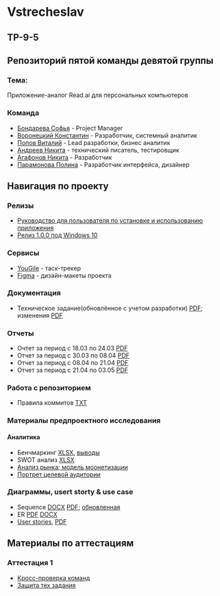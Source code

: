 # Vstrecheslav
## TP-9-5
## Репозиторий пятой команды девятой группы
### Тема: 
Приложение-аналог Read.ai для персональных компьютеров

### Команда
 - [Бондарева Софья](https://github.com/bebrusova "") - Project Manager
 - [Воронецкий Константин](https://github.com/kotovro "") - Разработчик, системный аналитик
 - [Попов Виталий](https://github.com/blacklavilass "") - Lead разработки, бизнес аналитик
 - [Андреев Никита](https://github.com/Neonchikk "") - технический писатель, тестировщик
 - [Агафонов Никита](https://github.com/Fatomartyr "") - Разработчик
 - [Парамонова Полина](https://github.com/Paramon2003 "") - Разработчик интерфейса, дизайнер
 
 ## Навигация по проекту

### Релизы
- [Руководство для пользователя по установке и использованию приложения](https://vk.com/wall-230195371_2)
- [Релиз 1.0.0 под Windows 10](https://drive.google.com/file/d/1PQHqgqaMJc2b2YNO1almrWnZ6WpSnmWP/view) 

### Сервисы

- [YouGile](https://ru.yougile.com/board/icqgfj2i9nk9) - таск-трекер
- [Figma](https://www.figma.com/file/tgjyOfaAtJQgewFkinZqpI?node-id=0:1&locale=en&type=design) - дизайн-макеты проекта
### Документация

- Техническое задание(обновлённое с учетом разработки) [PDF](https://github.com/kotovro/TP-9-5/blob/main/Documents/%D0%A2%D0%B5%D1%85%D0%BD%D0%B8%D1%87%D0%B5%D1%81%D0%BA%D0%BE%D0%B5_%D0%B7%D0%B0%D0%B4%D0%B0%D0%BD%D0%B8%D0%B5_%D1%81_%D0%BF%D1%80%D0%B0%D0%B2%D0%BA%D0%B0%D0%BC%D0%B8.pdf); изменения [PDF](https://github.com/kotovro/TP-9-5/blob/main/Documents/%D0%A1%D0%BF%D0%B8%D1%81%D0%BE%D0%BA_%D0%B2%D0%BD%D0%B5%D1%81%D0%B5%D0%BD%D0%BD%D1%8B%D1%85_%D0%BF%D1%80%D0%B0%D0%B2%D0%BE%D0%BA_%D0%B2_%D1%82%D0%B5%D1%85%D0%BD%D0%B8%D1%87%D0%B5%D1%81%D0%BA%D0%BE%D0%B5_%D0%B7%D0%B0%D0%B4%D0%B0%D0%BD%D0%B8%D0%B5.pdf)

### Отчеты
- Очтет за период с 18.03 по 24.03 [PDF](https://bit.ly/4lC3QNT)
- Отчет за период с 30.03 по 08.04 [PDF](https://bit.ly/3GcbfDe) 
- Отчет за период с 08.04 по 21.04 [PDF](https://github.com/kotovro/TP-9-5/blob/main/Documents/%D0%9E%D1%82%D1%87%D0%B5%D1%82_%D0%B7%D0%B0_%D0%BF%D0%B5%D1%80%D0%B8%D0%BE%D0%B4_%D1%81_08_04_%D0%BF%D0%BE_21_04.pdf)
- Отчет за период с 21.04 по 03.05 [PDF](https://github.com/kotovro/TP-9-5/blob/main/Documents/%D0%9E%D1%82%D1%87%D0%B5%D1%82_%D0%B7%D0%B0_%D0%BF%D0%B5%D1%80%D0%B8%D0%BE%D0%B4_%D1%81_21_04_%D0%BF%D0%BE_03_05.pdf)
### Работа с репозиторием

- Правила коммитов [TXT](https://github.com/kotovro/TP-9-5/blob/main/Documents/commitrules.txt)
### Материалы предпроектного исследования
#### Аналитика
- Бенчмаркинг [XLSX](https://shorturl.at/X3Igz), [выводы](https://docs.google.com/document/d/1G0JKdgnGKwCzXxGnt9JjcxBIZKs8HunQ/edit?usp=sharing&ouid=114850176025970822206&rtpof=true&sd=true)
- SWOT анализ [XLSX](https://shorturl.at/58z0T)
- [Анализ рынка; модель моонетизации](https://github.com/kotovro/TP-9-5/blob/main/Documents/Предпроектные%20исследования/Анализ%20рынка%20и%20модель%20монетизации.pdf)
- [Портрет целевой аудитории](https://github.com/kotovro/TP-9-5/blob/main/Documents/Предпроектные%20исследования/Портрет%20целевой%20аудитории.pdf)

### Диаграммы, usert storty & use case
- Sequence [DOCX](https://bit.ly/41Ozvno) [PDF](https://shorturl.at/uPZeM); [обновленная](https://github.com/kotovro/TP-9-5/blob/main/Documents/Diagrams/%D0%9E%D0%B1%D0%BD%D0%BE%D0%B2%D0%BB%D0%B5%D0%BD%D0%BD%D0%B0%D1%8F_sequence_diagram.pdf)
- ER [PDF](https://shorturl.at/GvHCe) [DOCX](https://bit.ly/erd_docx)
- [User stories](https://docs.google.com/document/d/1VI38AyJcwgZ0zJBAdn-Z_-T8HVos9nWfmZwtC185uNU/edit?usp=sharing), [PDF](https://github.com/kotovro/TP-9-5/blob/main/Documents/User_stories_and_use_cases.pdf)  
 ## Материалы по аттестациям
 ### Аттестация 1
 - [Кросс-проверка команд](https://docs.google.com/spreadsheets/d/16dYTz6zW2YxYeqqG0Wbo7U_hYHtsoE2jADToYRZJZ2s/edit?usp=sharing)
 - [Защита тех задания](https://drive.google.com/file/d/1Fx6a6WyuxJ6CGGZiUwpdNjLTP9FReBP4/view?usp=drivesdk)

